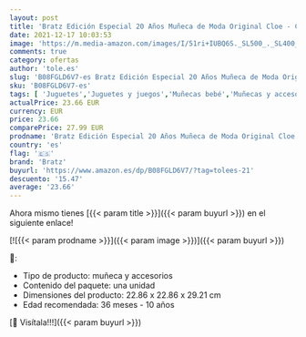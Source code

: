 ```yaml
---
layout: post
title: 'Bratz Edición Especial 20 Años Muñeca de Moda Original Cloe - Caja holográfica y póster - Coleccionable - Réplica de la versión de 2001 - Incluye 2 Vestidos  Zapatos  Bolso y más'
date: 2021-12-17 10:03:53
image: 'https://m.media-amazon.com/images/I/51ri+IUBQ6S._SL500_._SL400_.jpg'
comments: true
category: ofertas
author: 'tole.es'
slug: 'B08FGLD6V7-es Bratz Edición Especial 20 Años Muñeca de Moda Original...'
sku: 'B08FGLD6V7-es'
tags: [ 'Juguetes','Juguetes y juegos','Muñecas bebé','Muñecas y accesorios','bratz','zapatos', ]
actualPrice: 23.66 EUR
currency: EUR
price: 23.66
comparePrice: 27.99 EUR
prodname: 'Bratz Edición Especial 20 Años Muñeca de Moda Original Cloe - Caja holográfica y póster - Coleccionable - Réplica de la versión de 2001 - Incluye 2 Vestidos  Zapatos  Bolso y más'
country: 'es'
flag: '🇪🇸'
brand: 'Bratz'
buyurl: 'https://www.amazon.es/dp/B08FGLD6V7/?tag=tolees-21'
descuento: '15.47'
average: '23.66'
---
```


Ahora mismo tienes [{{< param title >}}]({{< param buyurl >}}) en el siguiente enlace!

[![{{< param prodname >}}]({{< param image >}})]({{< param buyurl >}})

🔎:

- Tipo de producto: muñeca y accesorios
- Contenido del paquete: una unidad
- Dimensiones del producto: ‎22.86 x 22.86 x 29.21 cm
- Edad recomendada: 36 meses - 10 años

[🛒 Visítala!!!]({{< param buyurl >}})
